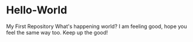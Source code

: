 # Hello-World
My First Repository
What's happening world? I am feeling good, hope you feel the same way too.
Keep up the good! 
